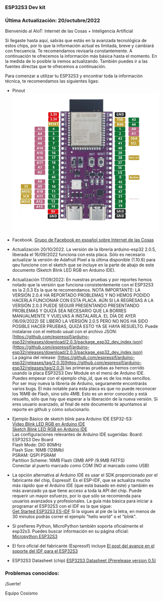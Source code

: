 ### ESP32S3 Dev kit

### Última Actualización: 20/octubre/2022
Bienvenido al AIoT: Internet de las Cosas + Inteligencia Artificial

Si llegaste hasta aquí, sabrás que estás en la avanzada tecnológica de estos chips, por lo que la información actual es limitada, breve y cambiará con frecuencia. Te recomendamos revisarla constantemente.
A continuación te ofrecemos la información más básica hasta el momento. En la medida de lo posible la iremos actualizando.  También puedes ir a las fuentes directas que te ofrecemos a continuación.

Para comenzar a utilizar tu ESP32S3 y encontrar toda la información técnica, te recomendamos las siguientes ligas:

* Pinout   
![esp32s3 pinout](https://raw.githubusercontent.com/cosismo/esp32-s3/gh-pages/Purple-S3-pinout.png)


* Facebook.
[Grupo de Facebook en español sobre Internet de las Cosas](https://www.facebook.com/groups/724628401049648/)

* Actualización 20/10/2022. La versión de la librería arduino-esp32 2.0.5, liberada el 16/09/2022 funciona con esta placa. Sólo es necesario actualizar la versión de Adafruit Pixel a la última disponible (1.10.6) para qeu funcione con el sketch que se incluye en la parte de abajo de este documento (Sketch Blink LED RGB en Arduino IDE).
* Actualización 17/09/2022:  En nuestras pruebas y por reportes hemos notado que la versión que funciona consistentemente con el ESP32S3 es la 2.0.3 Es la que te recomendamos.   NOTA IMPORTANTE:  LA VERSIÓN 2.0.4 HA REPORTADO PROBLEMAS Y NO HEMOS PODIDO HACERLA FUNCIONAR CON ESTA PLACA. AÚN SI LA REGRESAS A LA VERSIÓN 2.0.3 PUEDE SEGUIR PRESENTANDO PRESENTANDO PROBLEMAS Y QUIZÁ SEA NECESARIO QUE LA BORRES MANUALMENTE Y VUELVAS A INSTALARLA.  EL DÍA DE AYER (16/09/2022) SE LIBERÓ LA VERSIÓN 2.0.5 PERO NO NOS HA SIDO POSIBLE HACER PRUEBAS, QUIZÁ ESTO YA SE HAYA RESUELTO.
Puede instalarse con el método usual con el archivo JSON:  
[https://github.com/espressif/arduino-esp32/releases/download/2.0.3/package_esp32_dev_index.json](https://github.com/espressif/arduino-esp32/releases/download/2.0.3/package_esp32_dev_index.json)  
La página del release:
[https://github.com/espressif/arduino-esp32/releases/tag/2.0.3](https://github.com/espressif/arduino-esp32/releases/tag/2.0.3)
las primeras pruebas as hemos corrido usando la placa ESP32S3 Dev Module en el menú de Arduino IDE.  Puedes empexar con el ejemplo chip_id, que es de los más sencillos.
Por ser muy nueva la librería de Arduino, seguramente encontrarás varios bugs. El más notable para esta placa es que no puede reconocer los 16MB de Flash, sino sólo 4MB. Esto es un error conocido y está resuelto, sólo que hay que esperar a la liberación de la nueva versión.  Si eres usuario avanzado, al final de este documento te apuntamos al reporte en github y cómo solucionarlo. 

* Ejemplo Básico de sketch blink para Arduino IDE ESP32-S3:  
[Video Blink LED RGB en Arduino IDE](https://www.youtube.com/watch?v=5k669MCECUY&ab_channel=CosismoIoT)  
[Sketch Blink LED RGB en Arduino IDE](https://gist.github.com/cosismo/5c7ef47be6f8b82ce6f2192ec6813e6a)  
Las configuraciones relevantes de Arduino IDE sugeridas:
Board: ESP32S3 Dev Board  
Flash Mode: DIO 80MHz  
Flash Size: 16MB (128Mb)  
PSRAM: QSPI PSRAM  
Partition Scheme: 16MB Flash (3MB APP /9.9MB FATFS)  
Conectar al puerto marcado como COM (NO al marcado como USB)  

* La opción alternativa al Arduino IDE es usar el SDK proporcionado por el fabricante del chip, Espressif. Es el ESP-IDF, que se actualiza mucho más rápido que el Arduino IDE (que está basado en éste)  y también es más avanzado ya que tiene acceso a toda la API del chip. Puede requerir un mayor esfuerzo, por lo que sólo se recomienda para usuarios avanzados y profesionales.  La guía más básica para iniciar a programar el ESP32S3 con el IDF es la que sigue:  
[Get Started ESP32S3 ES-IDF](https://docs.espressif.com/projects/esp-idf/en/latest/esp32s3/get-started/index.html)
Si la sigues al pie de la letra, en menos de 30 minutos podrás correr el ejemplo "hello world" o el "blink".

* Si prefieres Python, MicroPython también soporta oficialmente el esp32s3. Puedes buscar información en su página oficial:  
[Micropython ESP32S3](https://micropython.org/download/GENERIC_S3/) 

* El foro oficial del fabricante (Espressif) incluye
[El post del avance en el soporte del IDF para el ESP32S3 ](https://www.esp32.com/viewtopic.php?t=21906)


* ESP32S3 Datasheet (chip)
[ESP32S3 Datasheet (Prerelease version 0.5) ](https://github.com/cosismo/esp32-s3/raw/gh-pages/esp32-s3_datasheet_en.pdf)

### Problemas conocidos:  





¡Suerte!  

   Equipo Cosismo




